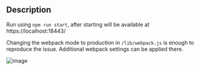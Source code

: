 ## Description

Run using `npm run start`, after starting will be available at https://localhost:18443/

Changing the webpack mode to production in `/lib/webpack.js` is enough to reproduce the issue. Additional webpack settings can be applied there.

![image](https://github.com/tolson4/cropper/assets/5930765/fa4c797c-ff79-459f-9574-0abdf5cfa7b4)
